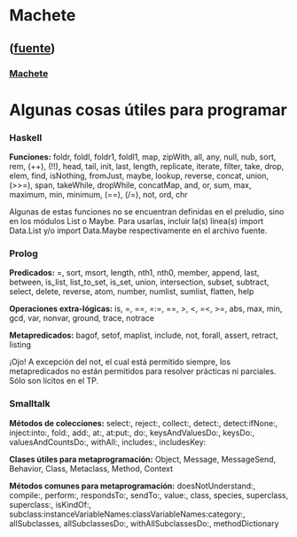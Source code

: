 # Machete
([fuente](https://campus.exactas.uba.ar/course/view.php?id=995&section=13))
---
### [Machete](https://campus.exactas.uba.ar/course/view.php?id=995&section=13)

# Algunas cosas útiles para programar

### Haskell

**Funciones:** foldr, foldl, foldr1, foldl1, map, zipWith, all, any, null,
nub, sort, rem, (++), (!!), head, tail, init, last, length, replicate,
iterate, filter, take, drop, elem, find, isNothing, fromJust, maybe, lookup,
reverse, concat, union, (>>=), span, takeWhile, dropWhile, concatMap, and, or,
sum, max, maximum, min, minimum, (==), (/=), not, ord, chr

Algunas de estas funciones no se encuentran definidas en el preludio, sino en
los módulos List o Maybe. Para usarlas, incluir la(s) línea(s) import
Data.List y/o import Data.Maybe respectivamente en el archivo fuente.

### Prolog

**Predicados:** =, sort, msort, length, nth1, nth0, member, append, last,
between, is_list, list_to_set, is_set, union, intersection, subset, subtract,
select, delete, reverse, atom, number, numlist, sumlist, flatten, help

**Operaciones extra-lógicas:** is, \=, ==, =:=, =\=, >, <, =<, >=, abs, max,
min, gcd, var, nonvar, ground, trace, notrace

**Metapredicados:** bagof, setof, maplist, include, not, forall, assert,
retract, listing

¡Ojo! A excepción del not, el cual está permitido siempre, los metapredicados
no están permitidos para resolver prácticas ni parciales. Sólo son lícitos en
el TP.

### Smalltalk

**Métodos de colecciones:** select:, reject:, collect:, detect:,
detect:ifNone:, inject:into:, fold:, add:, at:, at:put:, do:,
keysAndValuesDo:, keysDo:, valuesAndCountsDo:, withAll:, includes:,
includesKey:

**Clases útiles para metaprogramación:** Object, Message, MessageSend,
Behavior, Class, Metaclass, Method, Context

**Métodos comunes para metaprogramación:** doesNotUnderstand:, compile:,
perform:, respondsTo:, sendTo:, value:, class, species, superclass,
superclass:, isKindOf:,
subclass:instanceVariableNames:classVariableNames:category:, allSubclasses,
allSubclassesDo:, withAllSubclassesDo:, methodDictionary

